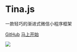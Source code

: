 # Tina.js

一款轻巧的渐进式微信小程序框架

[<i class="iconfont icon-github"></i> GitHub](https://github.com/tinajs/tina)
[马上开始 <i class="iconfont icon-down"></i>](#main)

<!-- background image -->
![](https://i.loli.net/2018/01/15/5a5bcb771cc40.jpg)
